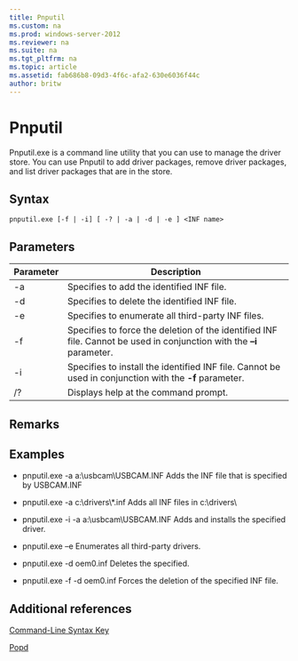 ```yaml
---
title: Pnputil
ms.custom: na
ms.prod: windows-server-2012
ms.reviewer: na
ms.suite: na
ms.tgt_pltfrm: na
ms.topic: article
ms.assetid: fab686b8-09d3-4f6c-afa2-630e6036f44c
author: britw
---
```

# Pnputil
Pnputil.exe is a command line utility that you can use to manage the driver store. You can use Pnputil to add driver packages, remove driver packages, and list driver packages that are in the store.  
  
## Syntax  
  
```  
pnputil.exe [-f | -i] [ -? | -a | -d | -e ] <INF name>  
```  
  
## Parameters  
  
|Parameter|Description|  
|-------------|---------------|  
|\-a|Specifies to add the identified INF file.|  
|\-d|Specifies to delete the identified INF file.|  
|\-e|Specifies to enumerate all third\-party INF files.|  
|\-f|Specifies to force the deletion of the identified INF file. Cannot be used in conjunction with the **–i** parameter.|  
|\-i|Specifies to install the identified INF file. Cannot be used in conjunction with  the  **\-f** parameter.|  
|\/?|Displays help at the command prompt.|  
  
## Remarks  
  
## Examples  
  
-   pnputil.exe \-a a:\\usbcam\\USBCAM.INF  Adds the INF file that is specified by USBCAM.INF  
  
-   pnputil.exe \-a c:\\drivers\\\*.inf  Adds all INF files in c:\\drivers\\  
  
-   pnputil.exe \-i \-a a:\\usbcam\\USBCAM.INF  Adds and installs the specified driver.  
  
-   pnputil.exe –e  Enumerates all third\-party drivers.  
  
-   pnputil.exe \-d oem0.inf  Deletes the specified.  
  
-   pnputil.exe \-f \-d oem0.inf  Forces the deletion of the specified INF file.  
  
## Additional references  
[Command-Line Syntax Key](Command-Line-Syntax-Key.md)  
  
[Popd](Popd.md)  
  

